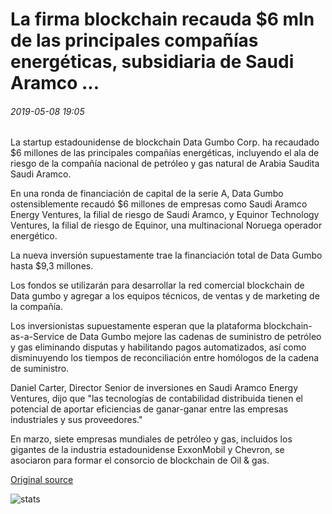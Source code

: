 # La firma blockchain recauda $6 mln de las principales compañías energéticas, subsidiaria de Saudi Aramco ...

###### 2019-05-08 19:05

La startup estadounidense de blockchain Data Gumbo Corp. ha recaudado $6 millones de las principales compañías energéticas, incluyendo el ala de riesgo de la compañía nacional de petróleo y gas natural de Arabia Saudita Saudi Aramco.

En una ronda de financiación de capital de la serie A, Data Gumbo ostensiblemente recaudó $6 millones de empresas como Saudi Aramco Energy Ventures, la filial de riesgo de Saudi Aramco, y Equinor Technology Ventures, la filial de riesgo de Equinor, una multinacional Noruega operador energético.

La nueva inversión supuestamente trae la financiación total de Data Gumbo hasta $9,3 millones.

Los fondos se utilizarán para desarrollar la red comercial blockchain de Data gumbo y agregar a los equipos técnicos, de ventas y de marketing de la compañía.

Los inversionistas supuestamente esperan que la plataforma blockchain-as-a-Service de Data Gumbo mejore las cadenas de suministro de petróleo y gas eliminando disputas y habilitando pagos automatizados, así como disminuyendo los tiempos de reconciliación entre homólogos de la cadena de suministro.

Daniel Carter, Director Senior de inversiones en Saudi Aramco Energy Ventures, dijo que "las tecnologías de contabilidad distribuida tienen el potencial de aportar eficiencias de ganar-ganar entre las empresas industriales y sus proveedores."

En marzo, siete empresas mundiales de petróleo y gas, incluidos los gigantes de la industria estadounidense ExxonMobil y Chevron, se asociaron para formar el consorcio de blockchain de Oil & gas.

[Original source](https://cointelegraph.com/news/blockchain-firm-raises-6-mln-from-major-energy-companies-saudi-aramco-subsidiary)

![stats](https://c.statcounter.com/11760860/0/a89fa40b/1/ "stats")